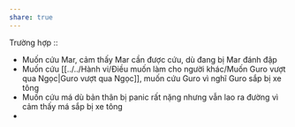 ```yaml
---
share: true
---
```

Trường hợp :: 
- Muốn cứu Mar, cảm thấy Mar cần được cứu, dù đang bị Mar đánh đập
- Muốn cứu [[../../Hành vi/Điều muốn làm cho người khác/Muốn Guro vượt qua Ngọc|Guro vượt qua Ngọc]], muốn cứu Guro vì nghĩ Guro sắp bị xe tông
- Muốn cứu má dù bản thân bị panic rất nặng nhưng vẫn lao ra đường vì cảm thấy má sắp bị xe tông
-